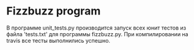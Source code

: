 # Fizzbuzz program
В программе unit_tests.py производится запуск всех юнит тестов из файла 'tests.txt' для программы fizzbuzz.py.
При компилировании на travis все тесты выполнились успешно.
